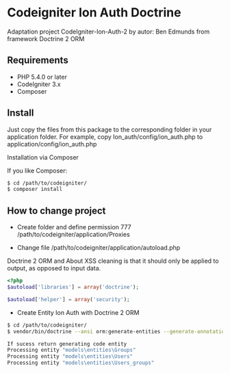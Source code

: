 # Codeigniter Ion Auth Doctrine
Adaptation project CodeIgniter-Ion-Auth-2 by autor: Ben Edmunds from framework Doctrine 2 ORM

## Requirements

* PHP 5.4.0 or later
* CodeIgniter 3.x
* Composer

## Install

Just copy the files from this package to the corresponding folder in your application folder. For example, copy Ion_auth/config/ion_auth.php to application/config/ion_auth.php

Installation via Composer

If you like Composer:

```bash
$ cd /path/to/codeigniter/
$ composer install
```

## How to change project

* Create folder and define permission 777 /path/to/codeigniter/application/Proxies

* Change file /path/to/codeigniter/application/autoload.php

Doctrine 2 ORM and About XSS cleaning is that it should only be applied to output, as opposed to input data.
~~~php
<?php
$autoload['libraries'] = array('doctrine');

$autoload['helper'] = array('security');
~~~

* Create Entity Ion Auth with Doctrine 2 ORM
```bash
$ cd /path/to/codeigniter/
$ vendor/bin/doctrine --ansi orm:generate-entities --generate-annotations=true /path/to/codeigniter/application

If sucess return generating code entity
Processing entity "models\entities\Groups"
Processing entity "models\entities\Users"
Processing entity "models\entities\Users_groups"
```
